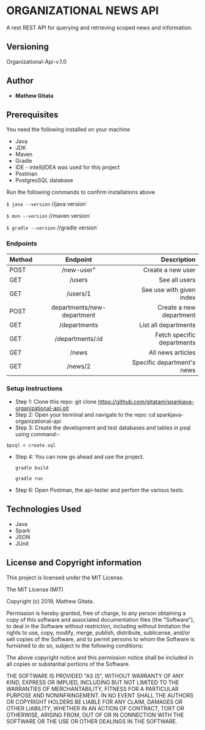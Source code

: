 # ORGANIZATIONAL NEWS API

A rest REST API for querying and retrieving scoped news and information.

## Versioning

 Organizational-Api-v.1.0

## Author

* **Mathew Gitata**


## Prerequisites
You need the following installed on your machine
* Java
* JDK
* Maven
* Gradle
* IDE - intellijIDEA was used for this project
* Postman
* PostgresSQL database

Run the following commands to confirm installations above

`$ java --version`       //java version`

`$ mvn --version`        //maven version`

`$ gradle --version`     //gradle version`


### Endpoints
|Method 	           |    Endpoint 	                 |      Description          |
|----------------------------------------------|:-----------------------------------:|-----------------------------:|
|POST|/new-user"|Create a new user
|GET|/users| See all users
|GET|/users/1| See use with given index
|POST|departments/new-department | Create a new department
|GET|/departments|List all departments
|GET|/departments/:id| Fetch specific departments
|GET|/news| All news articles
|GET|/news/2|Specific department's news

### Setup Instructions

* Step 1:
Clone this repo: git clone https://github.com/gitatam/sparkjava-organizational-api.git
* Step 2:
Open your terminal and navigate to the repo: cd sparkjava-organizational-api
* Step 3:
Create the development and test databases and tables in psql using command:-

 `$psql < create.sql`

* Step 4:
You can now go ahead and use the project.

  `gradle build`

  `gradle run`
* Step 6:
Open Postman, the api-tester and perfom the various tests.


## Technologies Used

* Java
* Spark
* JSON
* JUnit



## License and Copyright information

This project is licensed under the MIT License.

The MIT License (MIT)

Copyright (c) 2019, Mathew Gitata.

Permission is hereby granted, free of charge, to any person obtaining a copy of this software and associated documentation files (the "Software"), to deal in the Software without restriction, including without limitation the rights to use, copy, modify, merge, publish, distribute, sublicense, and/or sell copies of the Software, and to permit persons to whom the Software is furnished to do so, subject to the following conditions:

The above copyright notice and this permission notice shall be included in all copies or substantial portions of the Software.

THE SOFTWARE IS PROVIDED "AS IS", WITHOUT WARRANTY OF ANY KIND, EXPRESS OR IMPLIED, INCLUDING BUT NOT LIMITED TO THE WARRANTIES OF MERCHANTABILITY, FITNESS FOR A PARTICULAR PURPOSE AND NONINFRINGEMENT. IN NO EVENT SHALL THE AUTHORS OR COPYRIGHT HOLDERS BE LIABLE FOR ANY CLAIM, DAMAGES OR OTHER LIABILITY, WHETHER IN AN ACTION OF CONTRACT, TORT OR OTHERWISE, ARISING FROM, OUT OF OR IN CONNECTION WITH THE SOFTWARE OR THE USE OR OTHER DEALINGS IN THE SOFTWARE.
